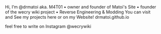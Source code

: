 Hi, I’m @drmatoi aka. M4T01
• owner and founder of Matoi's Site
• founder of the wecry wiki project
• Reverse Engineering & Modding
You can visit and See my projects here or on my
Website!
drmatoi.github.io

feel free to write on Instagram
@wecrywiki

<!---
drmatoi/drmatoi is a ✨ special ✨ repository because its `README.md` (this file) appears on your GitHub profile.
You can click the Preview link to take a look at your changes.
--->
